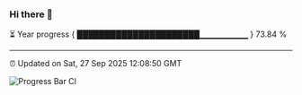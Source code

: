 ### Hi there 👋

⏳ Year progress { ██████████████████████▁▁▁▁▁▁▁▁ } 73.84 %

---

⏰ Updated on Sat, 27 Sep 2025 12:08:50 GMT

![Progress Bar CI](https://github.com/liununu/liununu/workflows/Progress%20Bar%20CI/badge.svg)
